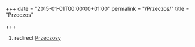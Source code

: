 +++
date = "2015-01-01T00:00:00+01:00"
permalink = "/Przeczos/"
title = "Przeczos"

+++

1.  redirect [Przeczosy](/atopedia/Przeczosy "wikilink")
